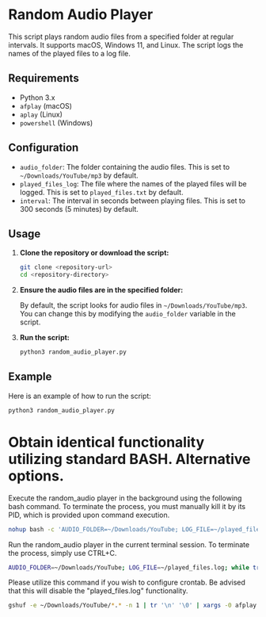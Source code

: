 # Random Audio Player

This script plays random audio files from a specified folder at regular intervals. It supports macOS, Windows 11, and Linux. The script logs the names of the played files to a log file.

## Requirements

- Python 3.x
- `afplay` (macOS)
- `aplay` (Linux)
- `powershell` (Windows)

## Configuration

- `audio_folder`: The folder containing the audio files. This is set to `~/Downloads/YouTube/mp3` by default.
- `played_files_log`: The file where the names of the played files will be logged. This is set to `played_files.txt` by default.
- `interval`: The interval in seconds between playing files. This is set to 300 seconds (5 minutes) by default.

## Usage

1. **Clone the repository or download the script:**

    ```bash
    git clone <repository-url>
    cd <repository-directory>
    ```

2. **Ensure the audio files are in the specified folder:**

    By default, the script looks for audio files in `~/Downloads/YouTube/mp3`. You can change this by modifying the `audio_folder` variable in the script.

3. **Run the script:**

    ```bash
    python3 random_audio_player.py
    ```

## Example

Here is an example of how to run the script:

```bash
python3 random_audio_player.py
```

# Obtain identical functionality utilizing standard BASH. Alternative options.

Execute the random_audio player in the background using the following bash command. To terminate the process, you must manually kill it by its PID, which is provided upon command execution.

```bash
nohup bash -c 'AUDIO_FOLDER=~/Downloads/YouTube; LOG_FILE=~/played_files.log; while true; do file=$(gshuf -e "$AUDIO_FOLDER"/*.* -n 1); echo "$file" >> "$LOG_FILE"; afplay "$file"; sleep 300; done' > /dev/null 2>&1 &
```

Run the random_audio player in the current terminal session. To terminate the process, simply use CTRL+C.

```bash
AUDIO_FOLDER=~/Downloads/YouTube; LOG_FILE=~/played_files.log; while true; do file=$(gshuf -e "$AUDIO_FOLDER"/*.* -n 1); echo "$file" >> "$LOG_FILE"; afplay "$file"; sleep 300; done
```

Please utilize this command if you wish to configure crontab. Be advised that this will disable the "played_files.log" functionality.

```bash
gshuf -e ~/Downloads/YouTube/*.* -n 1 | tr '\n' '\0' | xargs -0 afplay
```